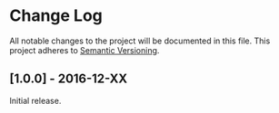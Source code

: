 Change Log
==========
All notable changes to the project will be documented in this file.
This project adheres to [Semantic Versioning](http://semver.org/).

[1.0.0] - 2016-12-XX
---------------------
Initial release.
